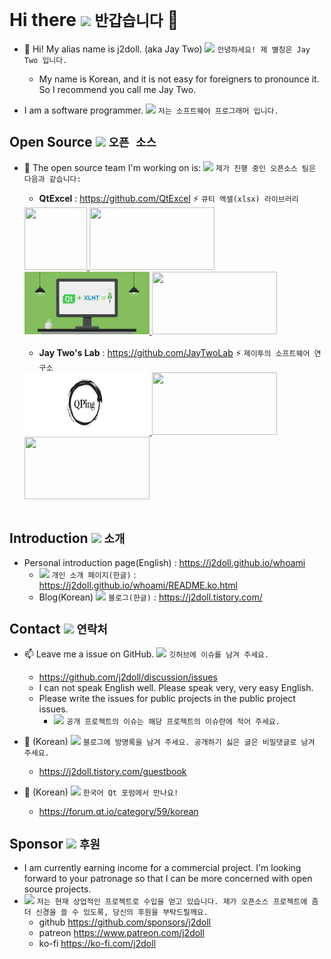 # Hi there <img src="https://j2doll.github.io/j2doll/img/kr.png" /> ```반갑습니다``` 👋

<!--

**j2doll/j2doll** is a ✨ _special_ ✨ repository because its `README.md` (this file) appears on your GitHub profile.

Here are some ideas to get you started:

- 🔭 I’m currently working on ...
- 🌱 I’m currently learning ...
- 👯 I’m looking to collaborate on ...
- 🤔 I’m looking for help with ...
- 💬 Ask me about ...
- 📫 How to reach me: ...
- 😄 Pronouns: ...
- ⚡ Fun fact: ...

-->

- :monkey: Hi! My alias name is j2doll. (aka Jay Two) <img src="https://j2doll.github.io/j2doll/img/kr.png" /> ```안녕하세요! 제 별칭은 Jay Two 입니다.```
  - My name is Korean, and it is not easy for foreigners to pronounce it. So I recommend you call me Jay Two. 

- I am a software programmer. <img src="https://j2doll.github.io/j2doll/img/kr.png" /> ```저는 소프트웨어 프로그래머 입니다.```

## Open Source <img src="https://j2doll.github.io/j2doll/img/kr.png" /> ```오픈 소스```
   
- 🔭 The open source team I'm working on is: <img src="https://j2doll.github.io/j2doll/img/kr.png" /> ```제가 진행 중인 오픈소스 팀은 다음과 같습니다:```
  - **QtExcel** : https://github.com/QtExcel :zap: ```큐티 엑셀(xlsx) 라이브러리```

   <a href="https://github.com/QtExcel" style="pointer-events: none;  cursor: default;">
    <img src="https://avatars.githubusercontent.com/u/46348934?s=200&v=4" width="100px" height="100px" />
    <img src="https://raw.githubusercontent.com/QtExcel/QXlsx/master/markdown.data/QXlsx-Desktop.png" width="200px" height="100px" />
    <img src="https://raw.githubusercontent.com/QtExcel/Qxlnt/master/markdown-data/Concept-QXlnt.jpg" width="200px" height="100px" />
    <img src="https://raw.githubusercontent.com/QtExcel/Qlibxlsxwriter/master/markdown.data/logo.png" width="200px" height="100px" />
   </a>
   <br/><br/>

  - **Jay Two's Lab** : https://github.com/JayTwoLab :zap: ```제이투의 소프트웨어 연구소```
    
   <a href="https://github.com/JayTwoLab" style="pointer-events: none;  cursor: default;">
    <img src="https://github.com/JayTwoLab/QPing/raw/master/markdown-data/qping.png" width="200px" height="100px" />
    <img src="https://github.com/JayTwoLab/wireshark-remote-command-win/raw/master/markdown.data/concept.jpg" width="200px" height="100px" />
    <img src="https://github.com/j2doll/QSLogLib/raw/master/markdown.data/qsloglib1.jpg" width="200px" height="100px" />     
   </a>
   <br/><br/>

## Introduction <img src="https://j2doll.github.io/j2doll/img/kr.png" /> ```소개```
   
- Personal introduction page(English) : https://j2doll.github.io/whoami
  - <img src="https://j2doll.github.io/j2doll/img/kr.png" /> ```개인 소개 페이지(한글)``` : https://j2doll.github.io/whoami/README.ko.html
  - Blog(Korean) <img src="https://j2doll.github.io/j2doll/img/kr.png" /> ```블로그(한글)``` : https://j2doll.tistory.com/

## Contact <img src="https://j2doll.github.io/j2doll/img/kr.png" /> ```연락처```

- :mailbox: Leave me a issue on GitHub. <img src="https://j2doll.github.io/j2doll/img/kr.png" /> ```깃허브에 이슈를 남겨 주세요.```
  - https://github.com/j2doll/discussion/issues
  - I can not speak English well. Please speak very, very easy English.
  - Please write the issues for public projects in the public project issues. 
    - <img src="https://j2doll.github.io/j2doll/img/kr.png" /> ```공개 프로젝트의 이슈는 해당 프로젝트의 이슈란에 적어 주세요.``` 

- 💬 (Korean) <img src="https://j2doll.github.io/j2doll/img/kr.png" /> ```블로그에 방명록을 남겨 주세요. 공개하기 싫은 글은 비밀댓글로 남겨 주세요.```
   - https://j2doll.tistory.com/guestbook

- 💬 (Korean) <img src="https://j2doll.github.io/j2doll/img/kr.png" /> ```한국어 Qt 포럼에서 만나요!``` 
  - https://forum.qt.io/category/59/korean

## Sponsor <img src="https://j2doll.github.io/j2doll/img/kr.png" /> ```후원```
  - I am currently earning income for a commercial project. I'm looking forward to your patronage so that I can be more concerned with open source projects.
  - <img src="https://j2doll.github.io/j2doll/img/kr.png" /> ```저는 현재 상업적인 프로젝트로 수입을 얻고 있습니다. 제가 오픈소스 프로젝트에 좀더 신경을 쓸 수 있도록, 당신의 후원을 부탁드릴께요.```
    - github https://github.com/sponsors/j2doll
    - patreon https://www.patreon.com/j2doll
    - ko-fi https://ko-fi.com/j2doll
    
